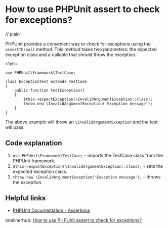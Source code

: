# How to use PHPUnit assert to check for exceptions?
// plain

PHPUnit provides a convenient way to check for exceptions using the `assertThrow()` method. This method takes two parameters: the expected exception class and a callable that should throw the exception.

```
<?php

use PHPUnit\Framework\TestCase;

class ExceptionTest extends TestCase
{
    public function testException()
    {
        $this->expectException(\InvalidArgumentException::class);
        throw new \InvalidArgumentException('Exception message');
    }
}
```

The above example will throw an `\InvalidArgumentException` and the test will pass.

## Code explanation


1. `use PHPUnit\Framework\TestCase;` - imports the TestCase class from the PHPUnit framework.
2. `$this->expectException(\InvalidArgumentException::class);` - sets the expected exception class.
3. `throw new \InvalidArgumentException('Exception message');` - throws the exception.

## Helpful links

- [PHPUnit Documentation - Assertions](https://phpunit.readthedocs.io/en/9.2/assertions.html#assertthrows)

onelinerhub: [How to use PHPUnit assert to check for exceptions?](https://onelinerhub.com/phpunit/how-to-use-phpunit-assert-to-check-for-exceptions)